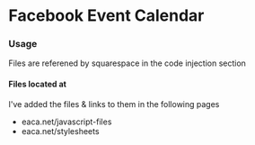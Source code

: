 # Facebook Event Calendar

### Usage

Files are referened by squarespace in the code injection section

#### Files located at

I've added the files & links to them in the following pages

- eaca.net/javascript-files
- eaca.net/stylesheets

